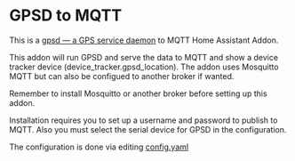 # GPSD to MQTT

This is a [gpsd — a GPS service daemon](https://gpsd.gitlab.io/gpsd/) to MQTT Home Assistant Addon.

This addon will run GPSD and serve the data to MQTT and show a device tracker device (device_tracker.gpsd_location). The addon uses Mosquitto MQTT but can also be configued to another broker if wanted.

Remember to install Mosquitto or another broker before setting up this addon.

Installation requires you to set up a username and password to publish to MQTT. Also you must select the serial device for GPSD in the configuration.

The configuration is done via editing [config.yaml](config.yaml)
